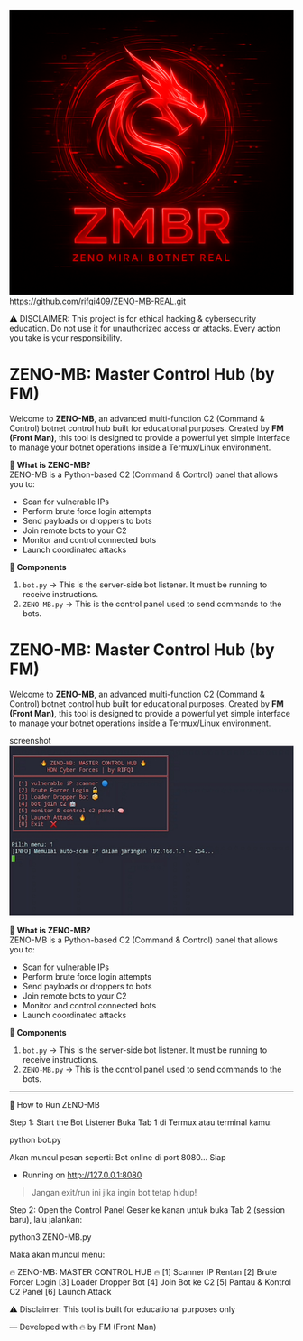 ![Screenshot](https://github.com/rifqi409/ZENO-MB-REAL/raw/main/file_000000006dc061f4bdda807a67c46304.png)
https://github.com/rifqi409/ZENO-MB-REAL.git

⚠️ DISCLAIMER: This project is for ethical hacking & cybersecurity education. Do not use it for unauthorized access or attacks. Every action you take is your responsibility.
# ZENO-MB: Master Control Hub (by FM)

Welcome to **ZENO-MB**, an advanced multi-function C2 (Command & Control) botnet control hub built for educational purposes. Created by **FM (Front Man)**, this tool is designed to provide a powerful yet simple interface to manage your botnet operations inside a Termux/Linux environment.

🔧 **What is ZENO-MB?**  
ZENO-MB is a Python-based C2 (Command & Control) panel that allows you to:
- Scan for vulnerable IPs  
- Perform brute force login attempts  
- Send payloads or droppers to bots  
- Join remote bots to your C2  
- Monitor and control connected bots  
- Launch coordinated attacks

🧠 **Components**
1. `bot.py` → This is the server-side bot listener. It must be running to receive instructions.
2. `ZENO-MB.py` → This is the control panel used to send commands to the bots.

# ZENO-MB: Master Control Hub (by FM)

Welcome to **ZENO-MB**, an advanced multi-function C2 (Command & Control) botnet control hub built for educational purposes. Created by **FM (Front Man)**, this tool is designed to provide a powerful yet simple interface to manage your botnet operations inside a Termux/Linux environment.

screenshot 
![Screenshot](https://github.com/rifqi409/ZENO-MB-REAL/raw/main/Screenshot_2025-07-25-22-00-55-01.jpg)

🔧 **What is ZENO-MB?**  
ZENO-MB is a Python-based C2 (Command & Control) panel that allows you to:
- Scan for vulnerable IPs  
- Perform brute force login attempts  
- Send payloads or droppers to bots  
- Join remote bots to your C2  
- Monitor and control connected bots  
- Launch coordinated attacks

🧠 **Components**
1. `bot.py` → This is the server-side bot listener. It must be running to receive instructions.
2. `ZENO-MB.py` → This is the control panel used to send commands to the bots.

---

🚀 How to Run ZENO-MB

Step 1: Start the Bot Listener
Buka Tab 1 di Termux atau terminal kamu:

python bot.py

Akan muncul pesan seperti:
Bot online di port 8080... Siap
* Running on http://127.0.0.1:8080

> Jangan exit/run ini jika ingin bot tetap hidup!



Step 2: Open the Control Panel
Geser ke kanan untuk buka Tab 2 (session baru), lalu jalankan:

python3 ZENO-MB.py

Maka akan muncul menu:

🔥 ZENO-MB: MASTER CONTROL HUB 🔥
[1] Scanner IP Rentan
[2] Brute Forcer Login
[3] Loader Dropper Bot
[4] Join Bot ke C2
[5] Pantau & Kontrol C2 Panel
[6] Launch Attack

⚠️ Disclaimer:
This tool is built for educational purposes only

— Developed with 🔥 by FM (Front Man)
